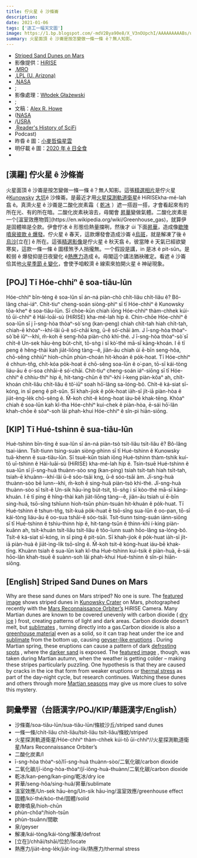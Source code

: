 ```yaml
---
title: 佇火星 ê 沙條崙
description:
date: 2021-01-06
tags: ['逐工一幅天文圖']
image: https://1.bp.blogspot.com/-mdV2Bya90e8/X_V3nOUpchI/AAAAAAAAABs/u-Q4CvqnxAYwzcxeXIahNwX1Ej6aYtMEgCLcBGAsYHQ/s1080/StripedDunes_HiRISE_1080.jpeg
summary: 火星面頂 ê 沙崙是按怎變做一條一條 ê？無人知影。
---
```


- [Striped Sand Dunes on Mars](https://apod.nasa.gov/apod/ap210106.html)
- 影像提供：[HiRISE](https://hirise.lpl.arizona.edu/)
- ,[MRO](https://mars.jpl.nasa.gov/mro/)
- ,[LPL (U. Arizona)](https://www.lpl.arizona.edu/)
- ,[NASA](https://www.nasa.gov/)
- ;
- 影像處理：[Włodek Głażewski](https://www.flickr.com/people/158004304@N05/)
- ;
- 文稿：[Alex R. Howe](https://sciencemeetsfiction.com/about/)
- ([NASA](https://www.nasa.gov/)
- /[USRA](https://www.usra.edu/)
- ,[Reader's History of SciFi](http://readershistoryofscifi.libsyn.com/)
- Podcast)
- 昨昏 ê 圖：[小麥哲倫星雲](https://apod-taigi.blogspot.com/2021/01/20210105.html)
- 明仔載 ê 圖：[2020 年 ê 日全食](https://apod-taigi.blogspot.com/2021/01/20210107.html)
-


## [漢羅] 佇火星 ê 沙條崙

火星面頂 ê 沙崙是按怎變做一條一條 ê？無人知影。這張[精選相片](https://www.uahirise.org/ESP_066476_2370)是佇火星 ê[Kunowsky](https://en.wikipedia.org/wiki/Kunowsky_(Martian_crater)) [大坑](https://en.wikipedia.org/wiki/Kunowsky_(Martian_crater))ê 沙條崙。是最近才用[火星探測軌道衛星](https://mars.nasa.gov/mro/)ê HiRISEkha-mé-lah 翕 ê。真濟火星 ê 沙崙是二酸化炭素霜（ [乾冰](https://en.wikipedia.org/wiki/Dry_ice) ）遮一搭遐一搭，才會看起來有的所在光、有的所在暗。二酸化炭素袂溶去，毋閣會 [昇華](https://en.wikipedia.org/wiki/Sublimation_(phase_transition))變做氣體。二酸化炭素是一个[溫室效應物質](https://en.wikipedia.org/wiki/Greenhouse_gas)，就算伊是固體嘛是仝款。伊會佇冰 ê 形態佮熱量擋咧，然後才 úi 下面[昇華](https://youtu.be/L_gnxWUuLm0)，造成像[歇陣噴泉彼款 ê 爆發](https://en.wikipedia.org/wiki/Geysers_on_Mars)。佇火星 ê 春天，這款爆發會造成沙崙 ê[烏斑](https://apod.nasa.gov/apod/ap070805.html)，就是解凍了後 ê[烏沙](https://apod.nasa.gov/apod/ap160119.html)[立在] ê 所在。這張[精選影像](https://www.flickr.com/photos/186557130@N06/50642211592/in/pool-apods/)是佇火星 ê 秋天翕 ê，彼當陣 ê 天氣已經欲變寒矣，這款一條一條 ê 圖樣煞予人捎攏無。一个假設是講，in 是冰 ê pit-sûn。是較弱 ê 爆發抑是日夜變化 ê[熱應力](https://en.wikipedia.org/wiki/Thermal_stress)造成 ê。毋閣這个講法猶袂確定。看遮 ê 沙崙佮其他[火星季節 ê 變化](https://www.msss.com/http/ps/seasons/seasons.html)，會使予咱較濟 ê 線索來拍開火星 ê 神祕現象。

## [POJ] Tī Hóe-chhiⁿ ê soa-tiâu-lūn

Hóe-chhiⁿ bīn-téng ê soa-lûn sī án-ná piàn-chò chi̍t-liâu chi̍t-liâu ê? Bô-lâng chai-iáⁿ. Chi̍t-tiuⁿ cheng-soán siòng-phìⁿ sī tī Hóe-chhiⁿ ê Kunowsky tōa-kheⁿ ê soa-tiâu-lūn. Sī chòe-kūn chiah iōng Hóe-chhiⁿ thàm-chhek kúi-tō ūi-chhiⁿ ê Hái-loāi-sù (HiRISE) kha-mé-lah hip ê. Chin-chōe Hóe-chhiⁿ ê soa-lūn sī j  ī-sng-hòa thòaⁿ-sò͘ sng (kan-peng) chiah chi̍t-tah hiah chi̍t-tah, chiah-ē khòaⁿ--khí-lâi ū-ê só͘-chāi kng, ū-ê só͘-chāi àm. J   ī-sng-hòa thòaⁿ-sò͘ bē iûⁿ--khì, m̄-koh ē seng-hôa piàn-chò khì-thé. J   ī-sng-hòa thòaⁿ-sò͘ sī chi̍t-ê Un-sek hāu-èng bu̍t-chit, tō-sǹg i sī kò͘-thé mā-sī kāng-khoán. I ē tī peng ê hêng-thài kah jia̍t-liōng tàng--ê, jiân-āu chiah úi ē-bīn seng-hôa, chō-sêng chhiūⁿ hioh-chūn phùn-choán hit-khoán ê po̍k-hoat. Tī Hóe-chhiⁿ ê chhun-tn̂g, chi̍t-kóa po̍k-hoat ē chō-sêng soa-lūn ê o͘-pan, tō-sī kái-tòng liáu-āu ê o͘-soa chhāi-ê só͘-chāi. Chit-tiuⁿ cheng-soán iáⁿ-siōng sī tī Hóe-chhiⁿ ê chhiu-thiⁿ hip ê, hit-tang-chūn ê thiⁿ-khì í-keng piàn-kôaⁿ ah, chi̍t-khoán  chi̍t-liâu chi̍t-liâu ê tô͘-iūⁿ soah hō͘-lâng sa-lóng-bô. Chi̍t-ê ká-siat sī-kóng, in sī peng ê pit-sûn. Sī khah-jiok ê po̍k-hoat ia̍h-sī ji̍t-iā piàn-hòa ê jia̍t-èng-le̍k chō-sêng ê. M̄-koh chit-ê kóng-hoat iáu-bē khak-tēng. Khòaⁿ chiah ê soa-lūn kah kî-tha Hóe-chhiⁿ kui-chek ê piàn-hòa, ē-sái hō͘-lân khah-chōe ê sòaⁿ-soh lâi phah-khui Hóe-chhiⁿ ê sîn-pì hiān-siōng.

## [KIP] Tī Hué-tshinn ê sua-tiâu-lūn

Hué-tshinn bīn-tíng ê sua-lûn sī án-ná piàn-tsò tsi̍t-liâu tsi̍t-liâu ê? Bô-lâng tsai-iánn. Tsi̍t-tiunn tsing-suán siòng-phìnn sī tī Hué-tshinn ê Kunowsky tuā-khenn ê sua-tiâu-lūn. Sī tsuè-kūn tsiah iōng Hué-tshinn thàm-tshik kuí-tō uī-tshinn ê Hái-luāi-sù (HiRISE) kha-mé-lah hip ê. Tsin-tsuē Hué-tshinn ê sua-lūn sī jī-sng-huà thuànn-sòo sng (kan-ping) tsiah tsi̍t-tah hiah tsi̍t-tah, tsiah-ē khuànn--khí-lâi ū-ê sóo-tsāi kng, ū-ê sóo-tsāi àm. Jī-sng-huà thuànn-sòo bē îunn--khì, m̄-koh ē sing-huâ piàn-tsò khì-thé. Jī-sng-huà thuànn-sòo sī tsi̍t-ê Un-sik hāu-ìng bu̍t-tsit, tō-sǹg i sī kòo-thé mā-sī kāng-khuán. I ē tī ping ê hîng-thài kah jia̍t-liōng tàng--ê, jiân-āu tsiah uí ē-bīn sing-huâ, tsō-sîng tshīunn hioh-tsūn phùn-tsuán hit-khuán ê po̍k-huat. Tī Hué-tshinn ê tshun-tn̂g, tsi̍t-kuá po̍k-huat ē tsō-sîng sua-lūn ê oo-pan, tō-sī kái-tòng liáu-āu ê oo-sua tshāi-ê sóo-tsāi. Tsit-tiunn tsing-suán iánn-siōng sī tī Hué-tshinn ê tshiu-thinn hip ê, hit-tang-tsūn ê thinn-khì í-king piàn-kuânn ah, tsi̍t-khuán tsi̍t-liâu tsi̍t-liâu ê tôo-īunn suah hōo-lâng sa-lóng-bô. Tsi̍t-ê ká-siat sī-kóng, in sī ping ê pit-sûn. Sī khah-jiok ê po̍k-huat ia̍h-sī ji̍t-iā piàn-huà ê jia̍t-ìng-li̍k tsō-sîng ê. M̄-koh tsit-ê kóng-huat iáu-bē khak-tīng. Khuànn tsiah ê sua-lūn kah kî-tha Hué-tshinn kui-tsik ê piàn-huà, ē-sái hōo-lân khah-tsuē ê suànn-soh lâi phah-khui Hué-tshinn ê sîn-pì hiān-siōng.

## [English] Striped Sand Dunes on Mars 

Why are these sand dunes on Mars striped? No one is sure. The [featured image](https://www.uahirise.org/ESP_066476_2370) shows striped dunes in [Kunowsky Crater](https://en.wikipedia.org/wiki/Kunowsky_(Martian_crater)) on Mars, photographed recently with the [Mars Reconnaissance Orbiter’s](https://mars.nasa.gov/mro/) HiRISE Camera. Many Martian dunes are known to be covered unevenly with carbon dioxide ( [dry ice](https://en.wikipedia.org/wiki/Dry_ice) ) frost, creating patterns of light and dark areas. Carbon dioxide doesn’t melt, but [sublimates](https://en.wikipedia.org/wiki/Sublimation_(phase_transition)) , turning directly into a gas.Carbon dioxide is also a [greenhouse material](https://en.wikipedia.org/wiki/Greenhouse_gas) even as a solid, so it can trap heat under the ice and [sublimate](https://youtu.be/L_gnxWUuLm0) from the bottom up, causing [geyser-like eruptions](https://en.wikipedia.org/wiki/Geysers_on_Mars) . During Martian spring, these eruptions can cause a pattern of dark [defrosting spots](https://apod.nasa.gov/apod/ap070805.html) , where the [darker sand](https://apod.nasa.gov/apod/ap160119.html) is exposed. The [featured image](https://www.flickr.com/photos/186557130@N06/50642211592/in/pool-apods/) , though, was taken during Martian autumn, when the weather is getting colder – making these stripes particularly puzzling. One hypothesis is that they are caused by cracks in the ice that form from weaker eruptions or [thermal stress](https://en.wikipedia.org/wiki/Thermal_stress) as part of the day-night cycle, but research continues. Watching these dunes and others through more [Martian seasons](https://www.msss.com/http/ps/seasons/seasons.html) may give us more clues to solve this mystery.

## 詞彙學習（台語漢字/POJ/KIP/華語漢字/English）

- 沙條崙/soa-tiâu-lūn/sua-tiâu-lūn/條紋沙丘/striped sand dunes
- 一條一條/chi̍t-liâu chi̍t-liâu/tsi̍t-liâu tsi̍t-liâu/條紋/striped
- 火星探測軌道衛星/Hóe-chhiⁿ thàm-chhek kúi-tō ūi-chhiⁿ//火星探測軌道衛星/Mars Reconnaissance Orbiter’s
- 二酸化炭素/l
- ī-sng-hòa thòaⁿ-sò͘/lī-sng-huà thuànn-sòo/二氧化碳/carbon dioxide
- 二氧化碳/jī-iông-hòa-thòaⁿ/jī-iông-huà-thuànn/二氧化碳/carbon dioxide
- 乾冰/kan-peng/kan-ping/乾冰/dry ice
- 昇華/seng-hôa/sing-huâ/昇華/sublimate
- 溫室效應/Un-sek hāu-èng/Un-sik hāu-ìng/溫室效應/greenhouse effect
- 固體/kò͘-thé/kòo-thé/固體/solid
- 歇陣噴泉/hioh-chūn
- phùn-chôaⁿ/hioh-tsūn
- phùn-tsuânn/間歇
- 泉/geyser
- 解凍/kái-tòng/kái-tòng/解凍/defrost
- [立在]/chhāi/tshāi/位於/locate
- 熱應力/jia̍t-èng-le̍k/jia̍t-ìng-li̍k/熱應力/thermal stress
